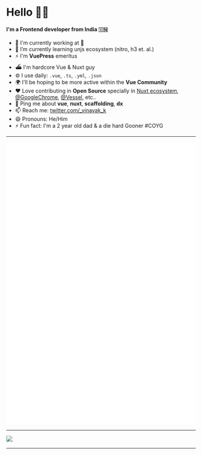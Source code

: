 # Hello 🙏🏽 


#### I'm a Frontend developer from India 🇮🇳

- 🏢 I'm currently working at 🤫
- 🌱 I’m currently learning unjs ecosystem (nitro, h3 et. al.)
- ⚡️ I'm **VuePress** emeritus
- ⛴ I'm hardcore Vue & Nuxt guy
- ⚙️ I use daily: `.vue`, `.ts`, `.yml`, `.json`
- 🌍 I'll be hoping to be more active within the **Vue Community**
- ❤️ Love contributing in **Open Source** specially in [Nuxt ecosystem](https://github.com/vinayakkulkarni?tab=overview&from=2019-04-01&to=2020-11-12&org=nuxt), [@GoogleChrome](https://github.com/vinayakkulkarni?org=GoogleChrome&year_list=1), [@Vessel](https://github.com/vinayakkulkarni?from=2020-07-01&to=2020-07-08&org=shipping-docker&year_list=1), etc..
- 💬 Ping me about **vue**, **nuxt**, **scaffolding**, **dx**
- 📫 Reach me: [twitter.com/_vinayak_k](https://twitter.com/_vinayak_k)
- 😄 Pronouns: He/Him
- ⚡️ Fun fact: I'm a 2 year old dad & a die hard Gooner #COYG

---
<img src="./github-metrics.svg" />  

---
<img src="https://github-readme-stats.vercel.app/api/wakatime?username=vinayak&api_domain=wakapi.geoql.in&bg_color=1A202C&title_color=2F855A&icon_color=2F855A&text_color=ffffff&custom_title=Wakapi+stats&layout=compact" />

---
